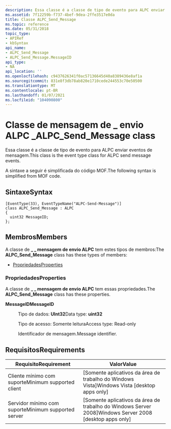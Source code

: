 ```yaml
---
description: Essa classe é a classe de tipo de evento para ALPC enviar eventos de mensagem. A sintaxe a seguir é simplificada do código MOF.
ms.assetid: 7f12259b-f737-4bef-9dea-2ffe3517e0da
title: Classe ALPC_Send_Message
ms.topic: reference
ms.date: 05/31/2018
topic_type:
- APIRef
- kbSyntax
api_name:
- ALPC_Send_Message
- ALPC_Send_Message.MessageID
api_type:
- NA
api_location: ''
ms.openlocfilehash: c9437626341f0ac57136645d40a8389436e8af1a
ms.sourcegitcommit: 831e8f3db78ab820e1710cede244553c70e50500
ms.translationtype: MT
ms.contentlocale: pt-BR
ms.lasthandoff: 01/07/2021
ms.locfileid: "104090800"
---
```

# <a name="alpc_send_message-class"></a><span data-ttu-id="843b6-104">Classe de mensagem de \_ envio ALPC \_</span><span class="sxs-lookup"><span data-stu-id="843b6-104">ALPC\_Send\_Message class</span></span>

<span data-ttu-id="843b6-105">Essa classe é a classe de tipo de evento para ALPC enviar eventos de mensagem.</span><span class="sxs-lookup"><span data-stu-id="843b6-105">This class is the event type class for ALPC send message events.</span></span>

<span data-ttu-id="843b6-106">A sintaxe a seguir é simplificada do código MOF.</span><span class="sxs-lookup"><span data-stu-id="843b6-106">The following syntax is simplified from MOF code.</span></span>

## <a name="syntax"></a><span data-ttu-id="843b6-107">Sintaxe</span><span class="sxs-lookup"><span data-stu-id="843b6-107">Syntax</span></span>

``` syntax
[EventType(33), EventTypeName("ALPC-Send-Message")]
class ALPC_Send_Message : ALPC
{
  uint32 MessageID;
};
```

## <a name="members"></a><span data-ttu-id="843b6-108">Membros</span><span class="sxs-lookup"><span data-stu-id="843b6-108">Members</span></span>

<span data-ttu-id="843b6-109">A classe de **\_ \_ mensagem de envio ALPC** tem estes tipos de membros:</span><span class="sxs-lookup"><span data-stu-id="843b6-109">The **ALPC\_Send\_Message** class has these types of members:</span></span>

-   [<span data-ttu-id="843b6-110">Propriedades</span><span class="sxs-lookup"><span data-stu-id="843b6-110">Properties</span></span>](#properties)

### <a name="properties"></a><span data-ttu-id="843b6-111">Propriedades</span><span class="sxs-lookup"><span data-stu-id="843b6-111">Properties</span></span>

<span data-ttu-id="843b6-112">A classe de **\_ \_ mensagem de envio ALPC** tem essas propriedades.</span><span class="sxs-lookup"><span data-stu-id="843b6-112">The **ALPC\_Send\_Message** class has these properties.</span></span>

<dl> <dt>

<span data-ttu-id="843b6-113">**MessageID**</span><span class="sxs-lookup"><span data-stu-id="843b6-113">**MessageID**</span></span>
</dt> <dd> <dl> <dt>

<span data-ttu-id="843b6-114">Tipo de dados: **UInt32**</span><span class="sxs-lookup"><span data-stu-id="843b6-114">Data type: **uint32**</span></span>
</dt> <dt>

<span data-ttu-id="843b6-115">Tipo de acesso: Somente leitura</span><span class="sxs-lookup"><span data-stu-id="843b6-115">Access type: Read-only</span></span>
</dt> </dl>

<span data-ttu-id="843b6-116">Identificador de mensagem.</span><span class="sxs-lookup"><span data-stu-id="843b6-116">Message identifier.</span></span>

</dd> </dl>

## <a name="requirements"></a><span data-ttu-id="843b6-117">Requisitos</span><span class="sxs-lookup"><span data-stu-id="843b6-117">Requirements</span></span>



| <span data-ttu-id="843b6-118">Requisito</span><span class="sxs-lookup"><span data-stu-id="843b6-118">Requirement</span></span> | <span data-ttu-id="843b6-119">Valor</span><span class="sxs-lookup"><span data-stu-id="843b6-119">Value</span></span> |
|-------------------------------------|------------------------------------------------------|
| <span data-ttu-id="843b6-120">Cliente mínimo com suporte</span><span class="sxs-lookup"><span data-stu-id="843b6-120">Minimum supported client</span></span><br/> | <span data-ttu-id="843b6-121">\[Somente aplicativos da área de trabalho do Windows Vista\]</span><span class="sxs-lookup"><span data-stu-id="843b6-121">Windows Vista \[desktop apps only\]</span></span><br/>       |
| <span data-ttu-id="843b6-122">Servidor mínimo com suporte</span><span class="sxs-lookup"><span data-stu-id="843b6-122">Minimum supported server</span></span><br/> | <span data-ttu-id="843b6-123">\[Somente aplicativos da área de trabalho do Windows Server 2008\]</span><span class="sxs-lookup"><span data-stu-id="843b6-123">Windows Server 2008 \[desktop apps only\]</span></span><br/> |



 

 




